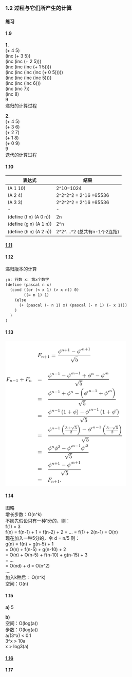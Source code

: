 ### 1.2 过程与它们所产生的计算

#### 练习

#### 1.9    
**1.**    
(+ 4 5)              
(inc (+ 3 5))     
(inc (inc (+ 2 5)))   
(inc (inc (inc (+ 1 5))))          
(inc (inc (inc (inc (+ 0 5)))))      
(inc (inc (inc (inc 5))))    
(inc (inc (inc 6)))      
(inc (inc 7))          
(inc 8)              
9        
递归的计算过程            

**2.**         
(+ 4 5)  
(+ 3 6)    
(+ 2 7)   
(+ 1 8)  
(+ 0 9)    
9      
迭代的计算过程                

#### 1.10               
表达式|结果   
-|-   
(A 1 10)|2^10=1024     
(A 2 4)|2^2^2^2 = 2^16 =65536         
(A 3 3)|2^2^2^2 = 2^16 =65536        
-|-   
(define (f n) (A 0 n))|2n         
(define (g n) (A 1 n))|2^n    
(define (h n) (A 2 n))|2^2^....^2 (总共有n-1个2连指)       

#### [1.11](111.scm)

#### 1.12
递归版本的计算

    ;n: 行数 x: 第x个数字
    (define (pascal n x)
      (cond ((or (< x 1) (> x n)) 0)
            ((= n 1) 1)
        (else
          (+ (pascal (- n 1) x) (pascal (- n 1) (- x 1)))
        )
      )
    )

#### 1.13   
![归纳法](../../CLRS/Chapter3/img/327.png)   

#### 1.14  
图略   
增长步数：O(n^k)    
不妨先假设只有一种1分的，则：     
f(1) = 3  
f(n) = f(n-1) + 1 = f(n-2) + 2 = ... = f(1) + 2(n-1) = O(n)          
现在加入一种5分的，令 d = n/5  则：      
g(n) = f(n) + g(n-5) + 1  
= O(n) + f(n-5) + g(n-10) + 2   
= O(n) + O(n-5) + f(n-10) + g(n-15) + 3   
= ...     
= O(nd) + d  = O(n^2)   
....  
加入k种后： O(n^k)              
空间：O(n)        

#### 1.15
**a)** 5    

**b)**   
空间：O(log(a))   
步数：O(log(a))  
a/(3^x) < 0.1   
3^x > 10a  
x > log3(a)     

#### [1.16](pow.scm)          

#### 1.17   
